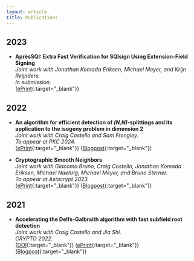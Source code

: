 ```yaml
---
layout: article
title: Publications
---
```


## 2023
* **AprèsSQI: Extra Fast Verification for SQIsign Using Extension-Field Signing** \
*Joint work with Jonathan Komada Eriksen, Michael Meyer, and Krijn Reijnders.* \
*In submission.* \
([ePrint](https://eprint.iacr.org/2023/1559.pdf){:target="_blank"})

## 2022
* **An algorithm for efficient detection of *(N,N)*-splittings and its application to the isogeny problem in dimension 2** \
*Joint work with Craig Costello and Sam Frengley.* \
*To appear at PKC 2024.* \
([ePrint](https://eprint.iacr.org/2022/1736.pdf){:target="_blank"}) ([Blogpost](https://www.mariascrs.com/2023/01/09/splitsearcher.html){:target="_blank"})

* **Cryptographic Smooth Neighbors** \
*Joint work with Giacomo Bruno, Craig Costello, Jonathan Komada Eriksen, Michael Naehrig, Michael Meyer, and Bruno Sterner.* \
*To appear at Asiacrypt 2023.* \
([ePrint](https://eprint.iacr.org/2022/1439.pdf){:target="_blank"}) ([Blogpost](https://www.mariascrs.com/2022/10/24/twinsmooths.html){:target="_blank"})

## 2021
* **Accelerating the Delfs-Galbraith algorithm with fast subfield root detection** \
*Joint work with Craig Costello and Jia Shi.* \
*CRYPTO 2022.* \
([DOI](https://doi.org/10.1007/978-3-031-15982-4_10){:target="_blank"}) ([ePrint](https://eprint.iacr.org/2021/1488.pdf){:target="_blank"}) ([Blogpost](https://mariascrs.github.io/2021/11/16/supersolver.html){:target="_blank"})
